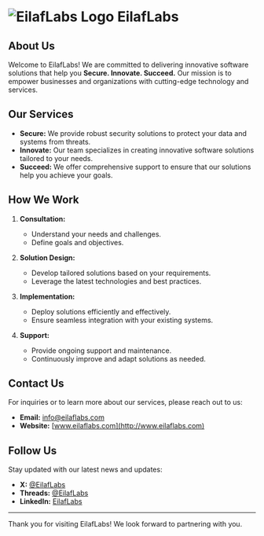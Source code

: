 # ![EilafLabs Logo](https://avatars.githubusercontent.com/u/181153202?s=25&v=4) EilafLabs

## About Us

Welcome to EilafLabs! We are committed to delivering innovative software solutions that help you **Secure. Innovate. Succeed.** Our mission is to empower businesses and organizations with cutting-edge technology and services.

## Our Services

- **Secure:** We provide robust security solutions to protect your data and systems from threats.
- **Innovate:** Our team specializes in creating innovative software solutions tailored to your needs.
- **Succeed:** We offer comprehensive support to ensure that our solutions help you achieve your goals.

## How We Work

1. **Consultation:**
   - Understand your needs and challenges.
   - Define goals and objectives.

2. **Solution Design:**
   - Develop tailored solutions based on your requirements.
   - Leverage the latest technologies and best practices.

3. **Implementation:**
   - Deploy solutions efficiently and effectively.
   - Ensure seamless integration with your existing systems.

4. **Support:**
   - Provide ongoing support and maintenance.
   - Continuously improve and adapt solutions as needed.

## Contact Us

For inquiries or to learn more about our services, please reach out to us:

- **Email:** [info@eilaflabs.com](mailto:info@eilaflabs.com)
- **Website:** [www.eilaflabs.com](http://www.eilaflabs.com)

## Follow Us

Stay updated with our latest news and updates:

- **X:** [@EilafLabs](https://x.com/EilafLabs)
- **Threads:** [@EilafLabs](https://www.threads.net/@eilaflabs)
- **LinkedIn:** [EilafLabs](https://linkedin.com/company/eilaflabs)

---

Thank you for visiting EilafLabs! We look forward to partnering with you.
